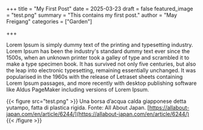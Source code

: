 +++
title = "My First Post"
date = 2025-03-23
draft = false
featured_image = "test.png"
summary = "This contains my first post."
author = "May Freigang"
categories = ["Garden"]

+++

Lorem Ipsum is simply dummy text of the printing and typesetting industry. Lorem Ipsum has been the industry's standard dummy text ever since the 1500s, when an unknown printer took a galley of type and scrambled it to make a type specimen book. It has survived not only five centuries, but also the leap into electronic typesetting, remaining essentially unchanged. It was popularised in the 1960s with the release of Letraset sheets containing Lorem Ipsum passages, and more recently with desktop publishing software like Aldus PageMaker including versions of Lorem Ipsum.


{{< figure src="test.png" >}} Una borsa d’acqua calda giapponese detta yutampo, fatta di plastica rigida. Fonte: All About Japan. [https://allabout-japan.com/en/article/6244/](https://allabout-japan.com/en/article/6244/) {{< /figure >}} 